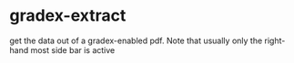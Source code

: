 # gradex-extract
get the data out of a gradex-enabled pdf. Note that usually only the right-hand most side bar is active
